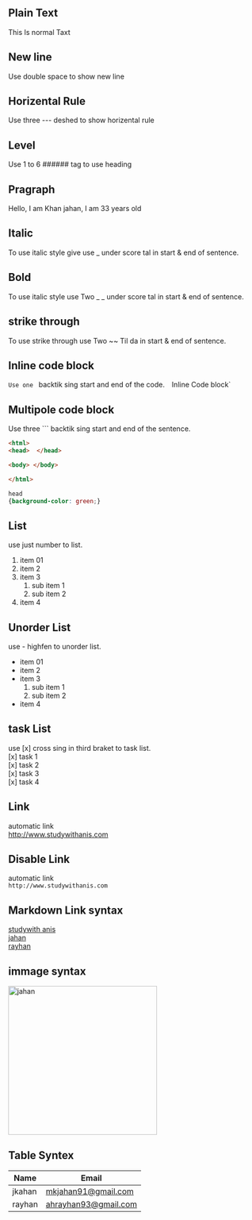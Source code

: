 <!--Mark Down Tutorial-->
## Plain Text
This Is normal Taxt  
## New line
Use double space to show new line  
## Horizental Rule
Use  three --- deshed to show horizental rule
## Level
Use 1 to 6 ###### tag to use heading
## Pragraph
<P> Hello, I am Khan jahan, I am 33 years old</P>

## Italic
To use italic style give use _ under score tal in start & end of sentence. 

## Bold
To use italic style  use Two _ _ under score tal in start & end of sentence. 
## strike through
To use strike through use Two ~~  Til da  in start & end of sentence. 

## Inline code block
 `Use one ` backtik sing start and end of the code.`  `<h>Inline Code block</h>` 
 

 ## Multipole code block
 Use three ``` backtik sing start and end of the sentence.  

```html
<html>
<head>  </head>

<body> </body>

</html>
```
```css
head
{background-color: green;}
```
## List 

use just number to list. 
1. item 01  
2. item 2
3. item 3  
   1. sub item 1 
   2. sub item 2 
4. item 4 

## Unorder List 
use - highfen to unorder  list. 
- item 01  
- item 2
- item 3  
   1. sub item 1 
   2. sub item 2 
- item 4 
## task List 
use [x] cross sing in third braket  to task  list.   
[x] task 1   
[x] task 2  
[x] task 3   
[x] task 4   

## Link 
automatic link  
http://www.studywithanis.com  

## Disable Link 
automatic link  
`http://www.studywithanis.com`  

## Markdown Link syntax 
[studywith anis]<br>   [jahan] <br>
[rayhan]

<!-- All link is here-->
[studywith anis]: http://www.studywithanis.com  
[jahan]:  http://www.Khanjahan.com
[Rayhan]:  http://www.rayhankhan.com

## immage syntax
<!-- Markdown Polocy-->
<!--![profile](./immage/me.jPG)-->

<img src="./immage/me.jPG"  width="300" title="jahan">

## Table Syntex

| Name | Email |
|----- |------- |
| jkahan| mkjahan91@gmail.com|
|rayhan | ahrayhan93@gmail.com| 
